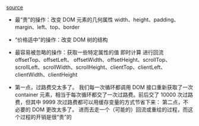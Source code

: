 [source](https://juejin.cn/book/6844733750048210957/section/6844733750119497741)

- 最“贵”的操作：改变 DOM 元素的几何属性
  width、height、padding、margin、left、top、border 
- “价格适中”的操作：改变 DOM 树的结构
- 最容易被忽略的操作：获取一些特定属性的值
  即时计算 进行回流
  offsetTop、offsetLeft、 offsetWidth、offsetHeight、scrollTop、scrollLeft、scrollWidth、scrollHeight、clientTop、clientLeft、clientWidth、clientHeight



- 第一点，过路费交太多了。
我们每一次循环都调用 DOM 接口重新获取了一次 container 元素，相当于每次循环都交了一次过路费。前后交了 10000 次过路费，但其中 9999 次过路费都可以用缓存变量的方式节省下来：
第二点，不必要的 DOM 更改太多了。
  进而去走一个（可能的）回流或重绘的过程，而这个过程的开销是很“贵”的